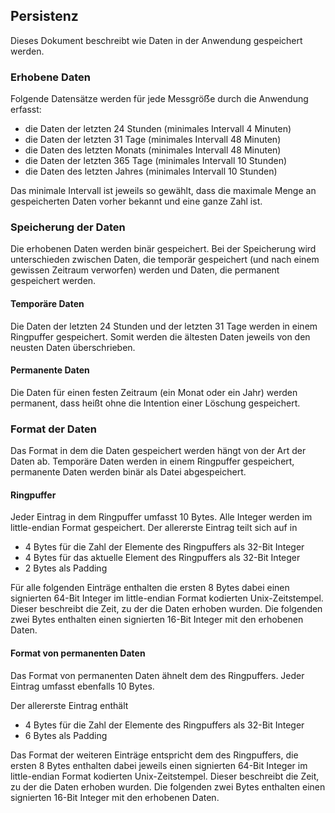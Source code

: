 ## Persistenz

Dieses Dokument beschreibt wie Daten in der Anwendung gespeichert werden.

### Erhobene Daten

Folgende Datensätze werden für jede Messgröẞe durch die Anwendung erfasst:

* die Daten der letzten 24 Stunden (minimales Intervall 4 Minuten)
* die Daten der letzten 31 Tage (minimales Intervall 48 Minuten)
* die Daten des letzten Monats (minimales Intervall 48 Minuten)
* die Daten der letzten 365 Tage (minimales Intervall 10 Stunden)
* die Daten des letzten Jahres (minimales Intervall 10 Stunden)

Das minimale Intervall ist jeweils so gewählt, dass die maximale Menge an
gespeicherten Daten vorher bekannt und eine ganze Zahl ist.

### Speicherung der Daten

Die erhobenen Daten werden binär gespeichert.
Bei der Speicherung wird unterschieden zwischen Daten, die temporär
gespeichert (und nach einem gewissen Zeitraum verworfen) werden und Daten, die
permanent gespeichert werden.

#### Temporäre Daten

Die Daten der letzten 24 Stunden und der letzten 31 Tage werden in einem
Ringpuffer gespeichert.
Somit werden die ältesten Daten jeweils von den neusten Daten überschrieben.

#### Permanente Daten

Die Daten für einen festen Zeitraum (ein Monat oder ein Jahr) werden permanent,
dass heißt ohne die Intention einer Löschung gespeichert.

### Format der Daten

Das Format in dem die Daten gespeichert werden hängt von der Art der Daten ab.
Temporäre Daten werden in einem Ringpuffer gespeichert, permanente Daten werden
binär als Datei abgespeichert.

#### Ringpuffer

Jeder Eintrag in dem Ringpuffer umfasst 10 Bytes.
Alle Integer werden im little-endian Format gespeichert.
Der allererste Eintrag teilt sich auf in

* 4 Bytes für die Zahl der Elemente des Ringpuffers als 32-Bit Integer
* 4 Bytes für das aktuelle Element des Ringpuffers als 32-Bit Integer
* 2 Bytes als Padding

Für alle folgenden Einträge enthalten die ersten 8 Bytes dabei einen
signierten 64-Bit Integer im little-endian Format kodierten Unix-Zeitstempel.
Dieser beschreibt die Zeit, zu der die Daten erhoben wurden.
Die folgenden zwei Bytes enthalten einen signierten 16-Bit Integer mit den
erhobenen Daten.

#### Format von permanenten Daten

Das Format von permanenten Daten ähnelt dem des Ringpuffers.
Jeder Eintrag umfasst ebenfalls 10 Bytes.

Der allererste Eintrag enthält 

* 4 Bytes für die Zahl der Elemente des Ringpuffers als 32-Bit Integer
* 6 Bytes als Padding

Das Format der weiteren Einträge entspricht dem des Ringpuffers, die ersten
8 Bytes enthalten dabei jeweils einen signierten 64-Bit Integer im little-endian
Format kodierten Unix-Zeitstempel.
Dieser beschreibt die Zeit, zu der die Daten erhoben wurden.
Die folgenden zwei Bytes enthalten einen signierten 16-Bit Integer mit den
erhobenen Daten.
